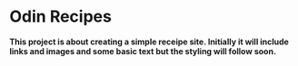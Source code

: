# Odin Recipes

**This project is about creating a simple receipe site. Initially it will include links and images and some basic text but the styling will follow soon.**

